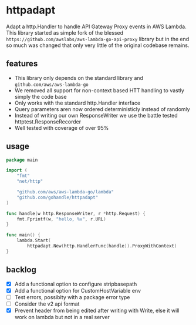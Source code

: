 # httpadapt
Adapt a http.Handler to handle API Gateway Proxy events in AWS Lambda. This library started as 
simple fork of the  blessed `https://github.com/awslabs/aws-lambda-go-api-proxy` library but in the
end so much was changed that only very little of the original codebase remains.

## features
- This library only depends on the standard library and `github.com/aws/aws-lambda-go`
- We removed all support for non-context based HTT handling to vastly simply the code base
- Only works with the standard http.Handler interface
- Query parameters aren now ordered deterministicly instead of randomly
- Instead of writing our own ResponseWriter we use the battle tested httptest.ResponseRecorder 
- Well tested with coverage of over 95%

## usage

```Go
package main

import (
	"fmt"
	"net/http"

	"github.com/aws/aws-lambda-go/lambda"
	"github.com/gohandle/httpadapt"
)

func handle(w http.ResponseWriter, r *http.Request) {
	fmt.Fprintf(w, "hello, %v", r.URL)
}

func main() {
	lambda.Start(
		httpadapt.New(http.HandlerFunc(handle)).ProxyWithContext)
}
```

## backlog
- [x] Add a functional option to configure stripbasepath
- [x] Add a functional option for CustomHostVariable env
- [ ] Test errors, possiblty with a package error type
- [ ] Consider the v2 api format
- [x] Prevent header from being edited after writing with Write, else it will work on lambda but 
      not in a real server